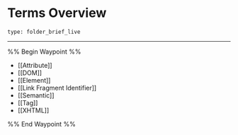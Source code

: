 # Terms Overview
 
```ccard
type: folder_brief_live
```
 
--- 

%% Begin Waypoint %%
- [[Attribute]]
- [[DOM]]
- [[Element]]
- [[Link Fragment Identifier]]
- [[Semantic]]
- [[Tag]]
- [[XHTML]]

%% End Waypoint %%